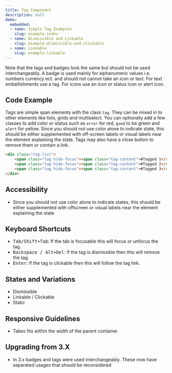 ```yaml
---
title: Tag Component
description: null
demo:
  embedded:
  - name: Simple Tag Examples
    slug: example-index
  - name: Dismissible and Linkable
    slug: example-dismissible-and-clickable
  - name: Linkable
    slug: example-linkable
---
```


Note that the tags and badges look the same but should not be used interchangeably. A badge is used mainly for alphanumeric values i.e. numbers currency ect. and should not cannot take an icon or text. For text embellishments use a tag. For icons use an icon or status icon or alert icon.

## Code Example

Tags are simple span elements with the class `tag`. They can be mixed in to other elements like lists, grids and multiselect. You can optionally add a few classes to add color or status such as `error` for red, `good` to be green and `alert` for yellow. Since you should not use color alone to indicate state, this should be either supplemented with off-screen labels or visual labels near the element explaining the state.
Tags may also have a close button to remove them or contain a link.

```html
<div class="tag-list">
    <span class="tag hide-focus"><span class="tag-content">#Tagged 1</span></span>
    <span class="tag hide-focus"><span class="tag-content">#Tagged 2</span></span>
    <span class="tag hide-focus"><span class="tag-content">#Tagged 3</span></span>
</div>
```

## Accessibility

- Since you should not use color alone to indicate states, this should be either supplemented with offscreen or visual labels near the element explaining the state

## Keyboard Shortcuts

- <kbd>Tab/Shift+Tab</kbd>: If the tab is focusable this will focus or unfocus the tag.
- <kbd>Backspace / Alt+Del</kbd>: If the tag is dismissible then this will remove the tag.
- <kbd>Enter</kbd>: If the tag is clickable then this will follow the tag link.

## States and Variations

- Dismissible
- Linkable / Clickable
- Static

## Responsive Guidelines

- Takes fits within the width of the parent container

## Upgrading from 3.X

- In 3.x badges and tags were used interchangeably. These now have separated usages that should be reconsidered
